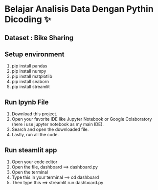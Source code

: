 # Belajar Analisis Data Dengan Pythin Dicoding ✨
## Dataset : Bike Sharing

## Setup environment
1. pip install pandas
2. pip install numpy
3. pip install matplotlib
4. pip install seaborn
5. pip install streamlit

## Run Ipynb File 
1. Download this project.
2. Open your favorite IDE like Jupyter Notebook or Google Colaboratory (here i use jupyter notebook as my main IDE).
3. Search and open the downloaded file.
4. Lastly, run all the code.

## Run steamlit app
1. Open your code editor 
2. Open the file, dashboard ==> dashboard.py
3. Open the terminal 
4. Type this in your terminal ==> cd dashboard
5. Then type this ==> streamlit run dashboard.py

